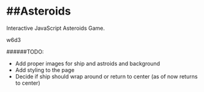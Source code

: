 ##Asteroids
================

Interactive JavaScript Asteroids Game.

w6d3

######TODO:
- Add proper images for ship and astroids and background
- Add styling to the page
- Decide if ship should wrap around or return to center (as of now returns to center)